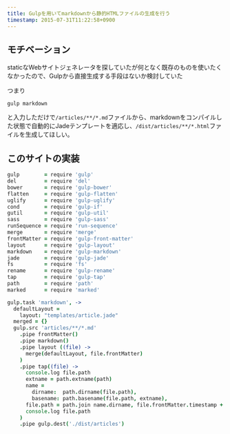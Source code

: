 ```yaml
---
title: Gulpを用いてmarkdownから静的HTMLファイルの生成を行う
timestamp: 2015-07-31T11:22:58+0900
---
```


## モチベーション

staticなWebサイトジェネレータを探していたが何となく既存のものを使いたくなかったので、Gulpから直接生成する手段はないか検討していた

つまり

```
gulp markdown
```

と入力しただけで`/articles/**/*.md`ファイルから、markdownをコンパイルした状態で自動的にJadeテンプレートを適応し、`/dist/articles/**/*.html`ファイルを生成してほしい。

## このサイトの実装

```coffeescript
gulp        = require 'gulp'
del         = require 'del'
bower       = require 'gulp-bower'
flatten     = require 'gulp-flatten'
uglify      = require 'gulp-uglify'
cond        = require 'gulp-if'
gutil       = require 'gulp-util'
sass        = require 'gulp-sass'
runSequence = require 'run-sequence'
merge       = require 'merge'
frontMatter = require 'gulp-front-matter'
layout      = require 'gulp-layout'
markdown    = require 'gulp-markdown'
jade        = require 'gulp-jade'
fs          = require 'fs'
rename      = require 'gulp-rename'
tap         = require 'gulp-tap'
path        = require 'path'
marked      = require 'marked'

gulp.task 'markdown', ->
  defaultLayout =
    layout: "templates/article.jade"
  merged = {}
  gulp.src 'articles/**/*.md'
    .pipe frontMatter()
    .pipe markdown()
    .pipe layout ((file) ->
      merge(defaultLayout, file.frontMatter)
    )
    .pipe tap((file) ->
      console.log file.path
      extname = path.extname(path)
      name =
        dirname:  path.dirname(file.path),
        basename: path.basename(file.path, extname),
      file.path = path.join name.dirname, file.frontMatter.timestamp + "-" + name.basename
      console.log file.path
    )
    .pipe gulp.dest('./dist/articles')
```

